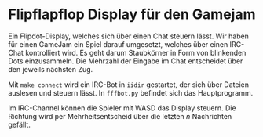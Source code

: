 Flipflapflop Display für den Gamejam
====================================

Ein Flipdot-Display, welches sich über einen Chat steuern lässt.
Wir haben für einen GameJam ein Spiel darauf umgesetzt, welches über
einen IRC-Chat kontrolliert wird. Es geht darum Staubkörner in Form
von blinkenden Dots einzusammeln. Die Mehrzahl der Eingabe im Chat
entscheidet über den jeweils nächsten Zug. 

Mit `make connect` wird ein IRC-Bot in `iidir` gestartet,
der sich über Dateien auslesen und steuern lässt.
In `fffbot.py` befindet sich das Hauptprogramm.

Im IRC-Channel können die Spieler mit WASD das Display steuern.
Die Richtung wird per Mehrheitsentscheid über die letzten
*n* Nachrichten gefällt.
